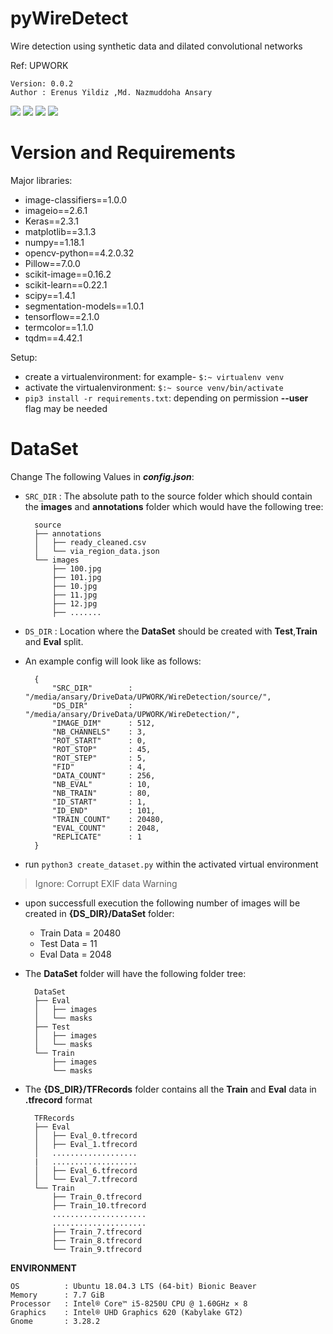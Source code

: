# pyWireDetect
Wire detection using synthetic data and dilated convolutional networks

Ref: UPWORK


    Version: 0.0.2   
    Author : Erenus Yildiz ,Md. Nazmuddoha Ansary
                  
![](/info/src_img/python.ico?raw=true )
![](/info/src_img/tensorflow.ico?raw=true)
![](/info/src_img/keras.ico?raw=true)
![](/info/src_img/col.ico?raw=true)

# Version and Requirements
Major libraries:
*   image-classifiers==1.0.0
*   imageio==2.6.1
*   Keras==2.3.1
*   matplotlib==3.1.3
*   numpy==1.18.1
*   opencv-python==4.2.0.32
*   Pillow==7.0.0
*   scikit-image==0.16.2
*   scikit-learn==0.22.1
*   scipy==1.4.1
*   segmentation-models==1.0.1
*   tensorflow==2.1.0
*   termcolor==1.1.0
*   tqdm==4.42.1

Setup:

* create a virtualenvironment: for example-  ```$:~ virtualenv venv```
* activate the virtualenvironment: ```$:~ source venv/bin/activate```
* ```pip3 install -r requirements.txt```: depending on permission **--user** flag may be needed 

#  DataSet

Change The following Values in ***config.json***:
* ```SRC_DIR``` : The absolute path to the source folder which should contain the **images** and **annotations** folder which would have the following tree:
        
        source
        ├── annotations
        │   ├── ready_cleaned.csv
        │   └── via_region_data.json
        └── images
            ├── 100.jpg
            ├── 101.jpg
            ├── 10.jpg
            ├── 11.jpg
            ├── 12.jpg
            ├── .......

* ```DS_DIR``` : Location where the **DataSet** should be created with **Test**,**Train** and **Eval** split.

* An example config will look like as follows:

        {
            "SRC_DIR"        : "/media/ansary/DriveData/UPWORK/WireDetection/source/",
            "DS_DIR"         : "/media/ansary/DriveData/UPWORK/WireDetection/",
            "IMAGE_DIM"      : 512,
            "NB_CHANNELS"    : 3,
            "ROT_START"      : 0,
            "ROT_STOP"       : 45,
            "ROT_STEP"       : 5,
            "FID"            : 4,
            "DATA_COUNT"     : 256,
            "NB_EVAL"        : 10,
            "NB_TRAIN"       : 80,
            "ID_START"       : 1,
            "ID_END"         : 101,
            "TRAIN_COUNT"    : 20480,
            "EVAL_COUNT"     : 2048,
            "REPLICATE"      : 1
        }

* run ```python3 create_dataset.py``` within the activated virtual environment
> Ignore: Corrupt EXIF data Warning

* upon successfull execution the following number of images will be created in **{DS_DIR}/DataSet** folder: 
    * Train Data = 20480 
    * Test Data  = 11
    * Eval Data  = 2048

* The **DataSet** folder will have the following folder tree:

        DataSet
        ├── Eval
        │   ├── images
        │   └── masks
        ├── Test
        │   ├── images
        │   └── masks
        └── Train
            ├── images
            └── masks


* The **{DS_DIR}/TFRecords** folder contains all the **Train** and **Eval** data in **.tfrecord** format

        TFRecords
        ├── Eval
        │   ├── Eval_0.tfrecord
        │   ├── Eval_1.tfrecord
        │   ...................
        |   ...................
        │   ├── Eval_6.tfrecord
        │   └── Eval_7.tfrecord
        └── Train
            ├── Train_0.tfrecord
            ├── Train_10.tfrecord
            .....................
            .....................
            ├── Train_7.tfrecord
            ├── Train_8.tfrecord
            └── Train_9.tfrecord


**ENVIRONMENT**  

    OS          : Ubuntu 18.04.3 LTS (64-bit) Bionic Beaver        
    Memory      : 7.7 GiB  
    Processor   : Intel® Core™ i5-8250U CPU @ 1.60GHz × 8    
    Graphics    : Intel® UHD Graphics 620 (Kabylake GT2)  
    Gnome       : 3.28.2  

